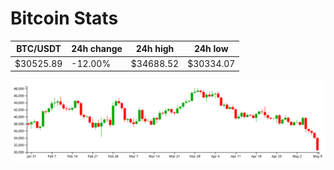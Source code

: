 # Bitcoin Stats

BTC/USDT|24h change|24h high|24h low|
|---|---|---|---|
|$30525.89|-12.00%|$34688.52|$30334.07|

<img src="./chart.svg">
